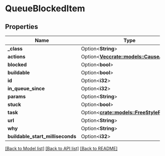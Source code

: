 # QueueBlockedItem

## Properties

Name | Type | Description | Notes
------------ | ------------- | ------------- | -------------
**_class** | Option<**String**> |  | [optional]
**actions** | Option<[**Vec<crate::models::CauseAction>**](CauseAction.md)> |  | [optional]
**blocked** | Option<**bool**> |  | [optional]
**buildable** | Option<**bool**> |  | [optional]
**id** | Option<**i32**> |  | [optional]
**in_queue_since** | Option<**i32**> |  | [optional]
**params** | Option<**String**> |  | [optional]
**stuck** | Option<**bool**> |  | [optional]
**task** | Option<[**crate::models::FreeStyleProject**](FreeStyleProject.md)> |  | [optional]
**url** | Option<**String**> |  | [optional]
**why** | Option<**String**> |  | [optional]
**buildable_start_milliseconds** | Option<**i32**> |  | [optional]

[[Back to Model list]](../README.md#documentation-for-models) [[Back to API list]](../README.md#documentation-for-api-endpoints) [[Back to README]](../README.md)


